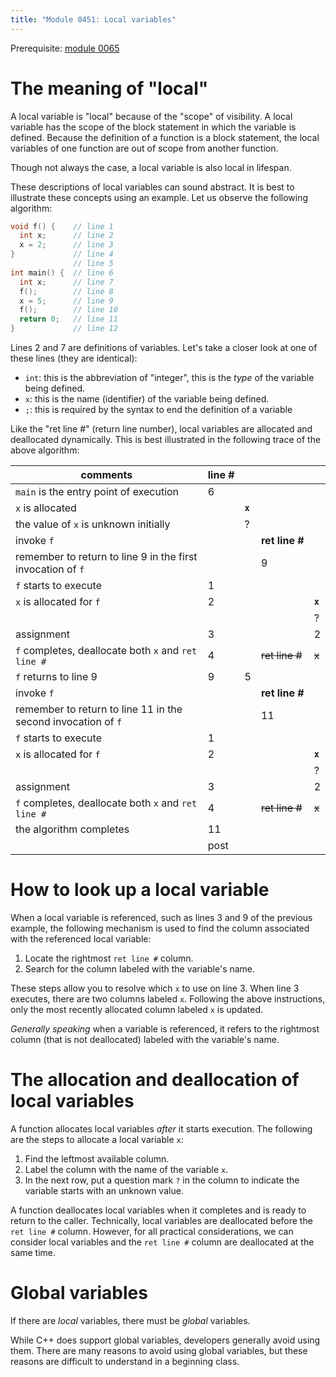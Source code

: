 ```yaml
---
title: "Module 0451: Local variables"
---
```


Prerequisite: [module 0065](../0065)

# The meaning of "local"

A local variable is "local" because of the "scope" of visibility. A local variable has the scope of the block statement in which the variable is defined. Because the definition of a function is a block statement, the local variables of one function are out of scope from another function.

Though not always the case, a local variable is also local in lifespan.

These descriptions of local variables can sound abstract. It is best to illustrate these concepts using an example. Let us observe the following algorithm:

```c
void f() {    // line 1
  int x;      // line 2
  x = 2;      // line 3
}             // line 4
              // line 5
int main() {  // line 6
  int x;      // line 7
  f();        // line 8
  x = 5;      // line 9
  f();        // line 10
  return 0;   // line 11
}             // line 12
```

Lines 2 and 7 are definitions of variables. Let's take a closer look at one of these lines (they are identical):

* `int`: this is the abbreviation of "integer", this is the *type* of the variable being defined.
* `x`: this is the name (identifier) of the variable being defined.
* `;`: this is required by the syntax to end the definition of a variable

Like the "ret line #" (return line number), local variables are allocated and deallocated dynamically. This is best illustrated in the following trace of the above algorithm:

<div style="break-inside: avoid;" markdown=1>

|comments|line&nbsp;#| | | |
|-|-|-|-|-|
|`main` is the entry point of execution|6|
|`x` is allocated| |**`x`**|
|the value of `x` is unknown initially| |?|
|invoke `f`| | |**ret&nbsp;line&nbsp;#**|
|remember to return to line 9 in the first invocation of `f`| | |9|
|`f` starts to execute|1| |
|`x` is allocated for `f`|2| | |**`x`**|
| | | | |?|
|assignment|3| | |2|
|`f` completes, deallocate both `x` and `ret line #`|4| |~~ret&nbsp;line&nbsp;#~~|~~x~~|
|`f` returns to line 9|9|5|
|invoke `f`| | |**ret&nbsp;line&nbsp;#**|
|remember to return to line 11 in the second invocation of `f`| | |11|
|`f` starts to execute|1| |
|`x` is allocated for `f`|2| | |**`x`**|
| | | | |?|
|assignment|3| | |2|
|`f` completes, deallocate both `x` and `ret line #`|4| |~~ret&nbsp;line&nbsp;#~~|~~x~~|
|the algorithm completes|11|
| |post|

</div>

# How to look up a local variable

When a local variable is referenced, such as lines 3 and 9 of the previous example, the following mechanism is used to find the column associated with the referenced local variable:

1. Locate the rightmost `ret line #` column.
2. Search for the column labeled with the variable's name.

These steps allow you to resolve which `x` to use on line 3. When line 3 executes, there are two columns labeled `x`. Following the above instructions, only the most recently allocated column labeled `x` is updated.

*Generally speaking* when a variable is referenced, it refers to the rightmost column (that is not deallocated) labeled with the variable's name.

# The allocation and deallocation of local variables

A function allocates local variables *after* it starts execution. The following are the steps to allocate a local variable `x`:

1. Find the leftmost available column.
2. Label the column with the name of the variable `x`.
3. In the next row, put a question mark `?` in the column to indicate the variable starts with an unknown value.

A function deallocates local variables when it completes and is ready to return to the caller. Technically, local variables are deallocated before the `ret line #` column. However, for all practical considerations, we can consider local variables and the `ret line #` column are deallocated at the same time.

# Global variables

If there are *local* variables, there must be *global* variables.

While C++ does support global variables, developers generally avoid using them. There are many reasons to avoid using global variables, but these reasons are difficult to understand in a beginning class.
